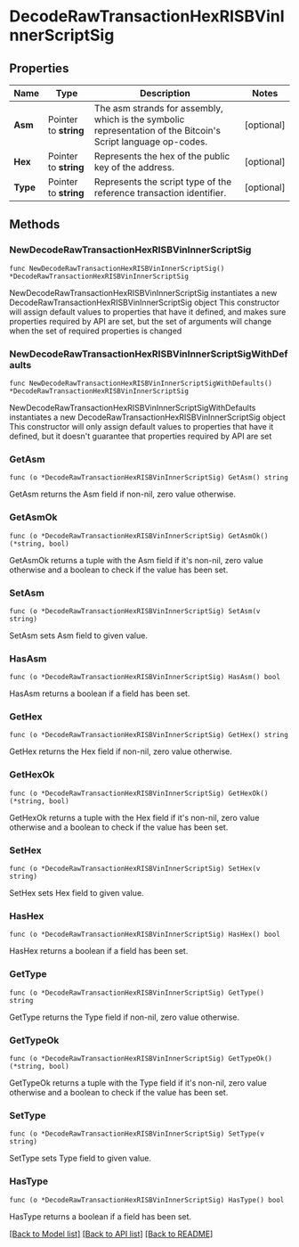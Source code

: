 # DecodeRawTransactionHexRISBVinInnerScriptSig

## Properties

Name | Type | Description | Notes
------------ | ------------- | ------------- | -------------
**Asm** | Pointer to **string** | The asm strands for assembly, which is the symbolic representation of the Bitcoin&#39;s Script language op-codes. | [optional] 
**Hex** | Pointer to **string** | Represents the hex of the public key of the address. | [optional] 
**Type** | Pointer to **string** | Represents the script type of the reference transaction identifier. | [optional] 

## Methods

### NewDecodeRawTransactionHexRISBVinInnerScriptSig

`func NewDecodeRawTransactionHexRISBVinInnerScriptSig() *DecodeRawTransactionHexRISBVinInnerScriptSig`

NewDecodeRawTransactionHexRISBVinInnerScriptSig instantiates a new DecodeRawTransactionHexRISBVinInnerScriptSig object
This constructor will assign default values to properties that have it defined,
and makes sure properties required by API are set, but the set of arguments
will change when the set of required properties is changed

### NewDecodeRawTransactionHexRISBVinInnerScriptSigWithDefaults

`func NewDecodeRawTransactionHexRISBVinInnerScriptSigWithDefaults() *DecodeRawTransactionHexRISBVinInnerScriptSig`

NewDecodeRawTransactionHexRISBVinInnerScriptSigWithDefaults instantiates a new DecodeRawTransactionHexRISBVinInnerScriptSig object
This constructor will only assign default values to properties that have it defined,
but it doesn't guarantee that properties required by API are set

### GetAsm

`func (o *DecodeRawTransactionHexRISBVinInnerScriptSig) GetAsm() string`

GetAsm returns the Asm field if non-nil, zero value otherwise.

### GetAsmOk

`func (o *DecodeRawTransactionHexRISBVinInnerScriptSig) GetAsmOk() (*string, bool)`

GetAsmOk returns a tuple with the Asm field if it's non-nil, zero value otherwise
and a boolean to check if the value has been set.

### SetAsm

`func (o *DecodeRawTransactionHexRISBVinInnerScriptSig) SetAsm(v string)`

SetAsm sets Asm field to given value.

### HasAsm

`func (o *DecodeRawTransactionHexRISBVinInnerScriptSig) HasAsm() bool`

HasAsm returns a boolean if a field has been set.

### GetHex

`func (o *DecodeRawTransactionHexRISBVinInnerScriptSig) GetHex() string`

GetHex returns the Hex field if non-nil, zero value otherwise.

### GetHexOk

`func (o *DecodeRawTransactionHexRISBVinInnerScriptSig) GetHexOk() (*string, bool)`

GetHexOk returns a tuple with the Hex field if it's non-nil, zero value otherwise
and a boolean to check if the value has been set.

### SetHex

`func (o *DecodeRawTransactionHexRISBVinInnerScriptSig) SetHex(v string)`

SetHex sets Hex field to given value.

### HasHex

`func (o *DecodeRawTransactionHexRISBVinInnerScriptSig) HasHex() bool`

HasHex returns a boolean if a field has been set.

### GetType

`func (o *DecodeRawTransactionHexRISBVinInnerScriptSig) GetType() string`

GetType returns the Type field if non-nil, zero value otherwise.

### GetTypeOk

`func (o *DecodeRawTransactionHexRISBVinInnerScriptSig) GetTypeOk() (*string, bool)`

GetTypeOk returns a tuple with the Type field if it's non-nil, zero value otherwise
and a boolean to check if the value has been set.

### SetType

`func (o *DecodeRawTransactionHexRISBVinInnerScriptSig) SetType(v string)`

SetType sets Type field to given value.

### HasType

`func (o *DecodeRawTransactionHexRISBVinInnerScriptSig) HasType() bool`

HasType returns a boolean if a field has been set.


[[Back to Model list]](../README.md#documentation-for-models) [[Back to API list]](../README.md#documentation-for-api-endpoints) [[Back to README]](../README.md)


